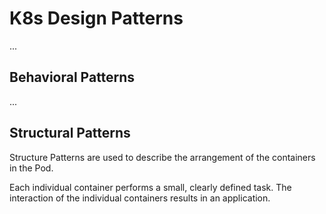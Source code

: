 # K8s Design Patterns

...

## Behavioral Patterns

...

## Structural Patterns

Structure Patterns are used to describe the arrangement of the containers in the Pod.

Each individual container performs a small, clearly defined task. The interaction of the individual containers results in an application.
